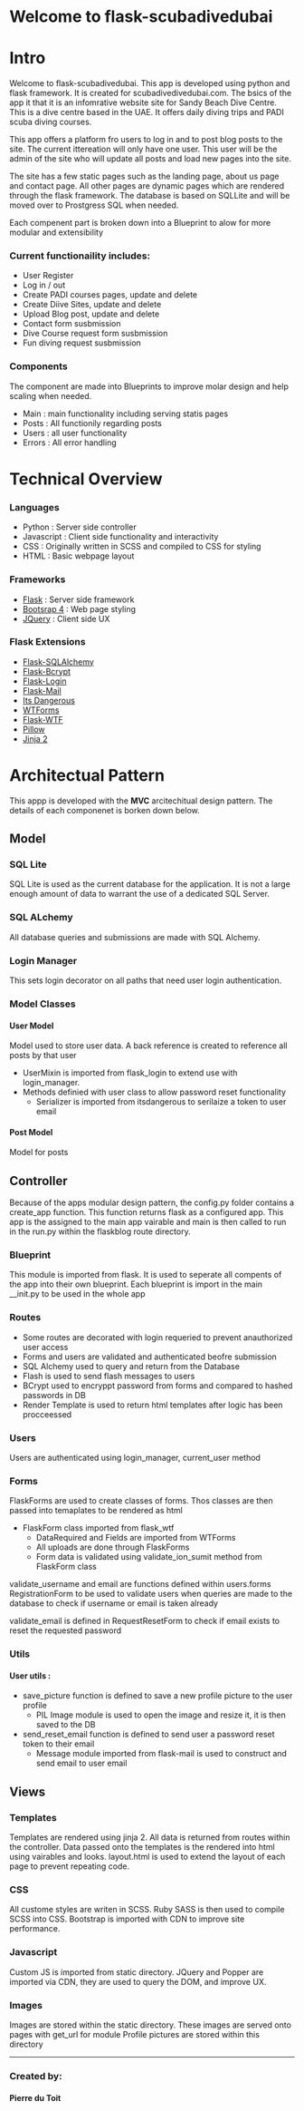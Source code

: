 # Welcome to flask-scubadivedubai

# Intro

Welcome to flask-scubadivedubai. This app is developed using python and flask framework. It is created for scubadivedivedubai.com.
The bsics of the app it that it is an infomrative website site for Sandy Beach Dive Centre. This is a dive centre based in the UAE.
It offers daily diving trips and PADI scuba diving courses.

This app offers a platform fro users to log in and to post blog posts to the site. The current ittereation will only have one user.
This user will be the admin of the site who will update all posts and load new pages into the site. 

The site has a few static pages such as the landing page, about us page and contact page. All other pages are dynamic pages which are
rendered through the flask framework. The database is based on SQLLite and will be moved over to Prostgress SQL when needed.

Each compenent part is broken down into a Blueprint to alow for more modular and extensibility

### Current functionaility includes:
- User Register
- Log in / out
- Create PADI courses pages, update and delete
- Create Diive Sites, update and delete
- Upload Blog post, update and delete
- Contact form susbmission
- Dive Course request form susbmission
- Fun diving request susbmission

### Components
The component are made into Blueprints to improve molar design and help scaling when needed.
- Main : main functionality including serving statis pages
- Posts : All functionily regarding posts
- Users : all user functionality
- Errors : All error handling

# Technical Overview

### Languages
- Python : Server side controller
- Javascript : Client side functionality and interactivity
- CSS : Originally written in SCSS and compiled to CSS for styling
- HTML : Basic webpage layout

### Frameworks
- [Flask](http://flask.palletsprojects.com/en/1.1.x/) : Server side framework
- [Bootsrap 4](https://getbootstrap.com/docs/4.3/getting-started/introduction/) : Web page styling
- [JQuery](https://api.jquery.com/) : Client side UX

### Flask Extensions
- [Flask-SQLAlchemy](https://flask-sqlalchemy.palletsprojects.com/en/2.x/)
- [Flask-Bcrypt](https://flask-bcrypt.readthedocs.io/en/latest/)
- [Flask-Login](https://flask-login.readthedocs.io/en/latest/)
- [Flask-Mail](https://pythonhosted.org/Flask-Mail/)
- [Its Dangerous](https://pythonhosted.org/itsdangerous/)
- [WTForms](https://wtforms.readthedocs.io/en/stable/)
- [Flask-WTF](https://flask-wtf.readthedocs.io/en/stable/)
- [Pillow](https://pillow.readthedocs.io/en/stable/)
- [Jinja 2](https://jinja.palletsprojects.com/en/2.10.x/)


# Architectual Pattern

This appp is developed with the **MVC** arcitechitual design pattern. The details of each componenet is borken down below.

## Model

### SQL Lite
SQL Lite is used as the current database for the application. It is not a large enough amount of data to warrant the use of
a dedicated SQL Server.

### SQL ALchemy
All database queries and submissions are made with SQL Alchemy. 

### Login Manager 
This sets login decorator on all paths that need user login authentication. 

### Model Classes

#### User Model
Model used to store user data. A back reference is created to reference all posts by that user
- UserMixin is imported from flask_login to extend use with login_manager. 
- Methods definied with user class to allow password reset functionality
    - Serializer is imported from itsdangerous to serilaize a token to user email

#### Post Model
Model for posts

## Controller

Because of the apps modular design pattern, the config.py folder contains a create_app function. This function returns
flask as a configured app. This app is the assigned to the main app vairable and main is then called to run in the run.py
within the flaskblog route directory.

### Blueprint
This module is imported from flask. It is used to seperate all compents of the app into their own blueprint.
Each blueprint is import in the main __init.py to be used in the whole app

### Routes
- Some routes are decorated with login requeried to prevent anauthorized user access
- Forms and users are validated and authenticated beofre submission
- SQL Alchemy used to query and return from the Database
- Flash is used to send flash messages to users
- BCrypt used to encryppt password from forms and compared to hashed passwords in DB
- Render Template is used to return html templates after logic has been procceessed

### Users
Users are authenticated using login_manager, current_user method

### Forms
FlaskForms are used to create classes of forms. Thos classes are then passed into temaplates to be rendered as html

- FlaskForm class imported from flask_wtf
    - DataRequired and Fields are imported from WTForms
    - All uploads are done through FlaskForms
    - Form data is validated using validate_ion_sumit method from FlaskForm class

validate_username and email are functions defined within users.forms RegistrationForm to be used
to validate users when queries are made to the database to check if username or email is taken already

validate_email is defined in RequestResetForm to check if email exists to reset the requested password

### Utils

#### User utils : 
- save_picture function is defined to save a new profile picture to the user profile
    - PIL Image module is used to open the image and resize it, it is then saved to the DB
- send_reset_email function is defined to send user a password reset token to their email
    - Message module imported from flask-mail is used to construct and send email to user email

## Views

### Templates
Templates are rendered using jinja 2. All data is returned from routes within the controller. Data passed
onto the templates is the rendered into html using vairables and looks. layout.html is used to extend the layout
of each page to prevent repeating code.

### CSS
All custome styles are writen in SCSS. Ruby SASS is then used to compile SCSS into CSS. Bootstrap is imported with 
CDN to improve site performance. 

### Javascript
Custom JS is imported from static directory. JQuery and Popper are imported via CDN, they are used to query the DOM,
and improve UX.

### Images
Images are stored within the static directory. These images are served onto pages with get_url for module 
Profile pictures are stored within this directory

_________________________________________________________________________________________________________________________

### Created by:
#### Pierre du Toit





